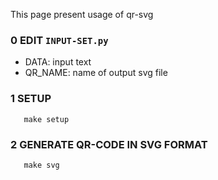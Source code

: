 This page present usage of qr-svg

### 0 EDIT ```INPUT-SET.py```
- DATA: input text
- QR_NAME: name of output svg file


### 1 SETUP
```
   make setup
```


### 2 GENERATE QR-CODE IN SVG FORMAT
```
   make svg
```
